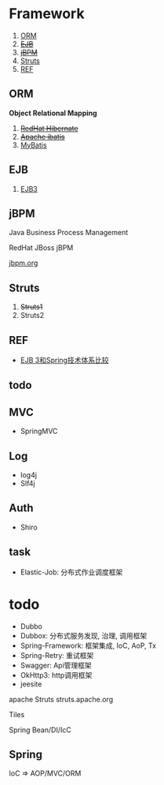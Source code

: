 # Framework


1. [ORM](#orm)
1. [~~EJB~~](#ejb)
1. [~~jBPM~~](#jbpm)
1. [Struts](#struts)
1. [REF](#ref)

## ORM
**Object Relational Mapping**

1. [~~RedHat Hibernate~~](orm/hibernate/Hibernate.md)
1. [~~Apache ibatis~~](http://ibatis.apache.org/)
1. [MyBatis](orm/mybatis/MyBatis.md)

## EJB

1. [EJB3](ejb/EJB3.md)

## jBPM
Java Business Process Management

RedHat JBoss jBPM

[jbpm.org](http://www.jbpm.org)

## Struts

1. ~~Struts1~~
1. Struts2


## REF

- [EJB 3和Spring技术体系比较](http://www.51cto.com/specbook/223/46090.htm)




todo
---



## MVC

- SpringMVC

## Log

- log4j
- Slf4j

## Auth

- Shiro

## task

- Elastic-Job: 分布式作业调度框架

# todo

- Dubbo
- Dubbox: 分布式服务发现, 治理, 调用框架
- Spring-Framework: 框架集成, IoC, AoP, Tx
- Spring-Retry: 重试框架
- Swagger: Api管理框架
- OkHttp3: http调用框架
- jeesite

apache Struts
struts.apache.org

Tiles

Spring Bean/DI/IcC

Spring
---

IoC => AOP/MVC/ORM
